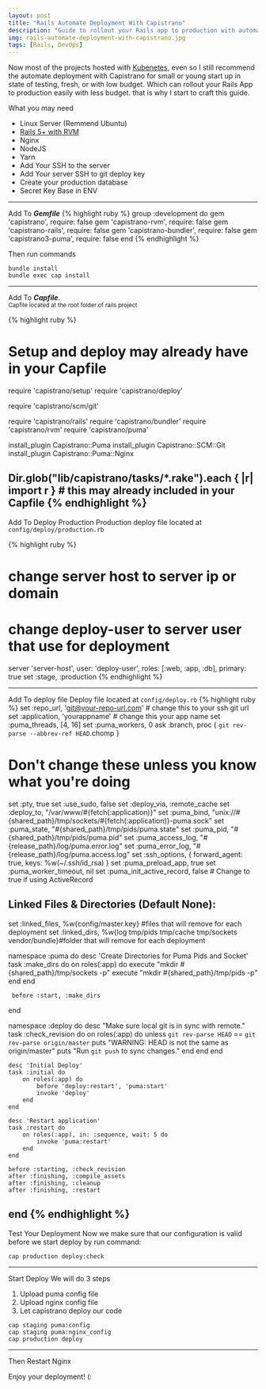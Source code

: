 ```yaml
---
layout: post
title: "Rails Automate Deployment With Capistrano"
description: "Guide to rollout your Rails app to production with automate deployment"
img: rails-automate-deployment-with-capistrano.jpg
tags: [Rails, DevOps]
---
```


Now most of the projects hosted with [Kubenetes](https://kubernetes.io/), even so I still recommend the automate deployment with Capistrano for small or young start up in state of testing, fresh, or with low budget. Which can rollout your Rails App to production easily with less budget. that is why I start to craft this guide.

What you may need
- Linux Server (Remmend Ubuntu)
- [Rails 5+ with RVM](http://uysim.com/install-ruby-on-rails-with-rvm/)
- Nginx
- NodeJS
- Yarn
- Add Your SSH to the server
- Add Your server SSH to git deploy key
- Create your production database
- Secret Key Base in ENV

---
Add To ***Gemfile***
{% highlight ruby %}
group :development do
    gem 'capistrano', require: false
    gem 'capistrano-rvm', require: false
    gem 'capistrano-rails', require: false
    gem 'capistrano-bundler', require: false
    gem 'capistrano3-puma', require: false
end
{% endhighlight %}

Then run commands
```
bundle install
bundle exec cap install
```
---
Add To ***Capfile***.<br>
<small>Capfile located at the root folder of rails project</small>

{% highlight ruby %}
# Setup and deploy may already have in your Capfile
require 'capistrano/setup'
require 'capistrano/deploy'

require 'capistrano/scm/git'

require 'capistrano/rails'
require 'capistrano/bundler'
require 'capistrano/rvm'
require 'capistrano/puma'

install_plugin Capistrano::Puma
install_plugin Capistrano::SCM::Git
install_plugin Capistrano::Puma::Nginx

Dir.glob("lib/capistrano/tasks/*.rake").each { |r| import r } # this may already included in your Capfile
{% endhighlight %}
---
Add To Deploy Production
Production deploy file located at ```config/deploy/production.rb```

{% highlight ruby %}
# change server host to server ip or domain
# change deploy-user to server user that use for deployment
server 'server-host', user: 'deploy-user', roles: [:web, :app, :db], primary: true
set :stage, :production
{% endhighlight %}

---
Add To deploy file
Deploy file located at ```config/deploy.rb```
{% highlight ruby %}
set :repo_url, 'git@your-repo-url.com' # change this to your ssh git url
set :application, 'yourappname' # change this your app name
set :puma_threads, [4, 16]
set :puma_workers, 0
ask :branch, proc { `git rev-parse --abbrev-ref HEAD`.chomp }

# Don't change these unless you know what you're doing
set :pty, true
set :use_sudo, false
set :deploy_via, :remote_cache
set :deploy_to, "/var/www/#{fetch(:application)}"
set :puma_bind, "unix://#{shared_path}/tmp/sockets/#{fetch(:application)}-puma.sock"
set :puma_state, "#{shared_path}/tmp/pids/puma.state"
set :puma_pid, "#{shared_path}/tmp/pids/puma.pid"
set :puma_access_log, "#{release_path}/log/puma.error.log"
set :puma_error_log, "#{release_path}/log/puma.access.log"
set :ssh_options, { forward_agent: true, keys: %w(~/.ssh/id_rsa) }
set :puma_preload_app, true
set :puma_worker_timeout, nil
set :puma_init_active_record, false # Change to true if using ActiveRecord

## Linked Files & Directories (Default None):
set :linked_files, %w{config/master.key} #files that will remove for each deployment
set :linked_dirs, %w{log tmp/pids tmp/cache tmp/sockets vendor/bundle}#folder that will remove for each deployment

namespace :puma do
     desc 'Create Directories for Puma Pids and Socket'
     task :make_dirs do
         on roles(:app) do
             execute "mkdir #{shared_path}/tmp/sockets -p"
             execute "mkdir #{shared_path}/tmp/pids -p"
         end
     end

     before :start, :make_dirs
end

namespace :deploy do
    desc "Make sure local git is in sync with remote."
    task :check_revision do
        on roles(:app) do
            unless `git rev-parse HEAD` == `git rev-parse origin/master`
                puts "WARNING: HEAD is not the same as origin/master"
                puts "Run `git push` to sync changes."
            end
        end
    end

    desc 'Initial Deploy'
    task :initial do
        on roles(:app) do
            before 'deploy:restart', 'puma:start'
            invoke 'deploy'
        end
    end

    desc 'Restart application'
    task :restart do
        on roles(:app), in: :sequence, wait: 5 do
            invoke 'puma:restart'
        end
    end

    before :starting, :check_revision
    after :finishing, :compile_assets
    after :finishing, :cleanup
    after :finishing, :restart
end
{% endhighlight %}
---

Test Your Deployment
Now we make sure that our configuration is valid before we start deploy by run command:
```
cap production deploy:check
```
---
Start Deploy
We will do 3 steps
1. Upload puma config file
2. Upload nginx config file
3. Let capistrano deploy our code

```
cap staging puma:config
cap staging puma:nginx_config
cap production deploy
```
---
Then Restart Nginx

Enjoy your deployment! (:
